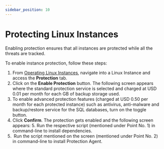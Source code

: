 ```yaml
---
sidebar_position: 10
---
```

# Protecting Linux Instances

Enabling protection ensures that all instances are protected while all the threats are tracked.

To enable instance protection, follow these steps:

1. From [Operating Linux Instances](AboutLinuxInstances.md), navigate into a Linux Instance and access the **Protection** tab.
2. Click on the **Enable Protection** button. The following screen appears where the standard protection service is selected and charged at USD 0.01 per month for each GB of backup storage used.
3. To enable advanced protection features (charged at USD 0.50 per month for each protected instance) such as antivirus, anti-malware and backup/restore service for the SQL databases, turn on the toggle button. 
4. Click **Confirm**. The protection gets enabled and the following screen appears:
5. Run the respective script (mentioned under Point No. 1) in command-line to install dependencies.
6.  Run the script mentioned on the screen (mentioned under Point No. 2) in command-line to install Protection Agent.


